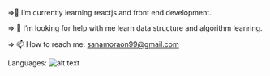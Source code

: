 
  =>🌱 I’m currently learning reactjs and front end development.

 => 🤔 I’m looking for help with me learn data structure and algorithm leanring.

  => 📫 How to reach me: sanamoraon99@gmail.com
  
  Languages:
  ![alt text](https://www.google.com/url?sa=i&url=https%3A%2F%2Fwww.codeguru.com%2Fcplusplus%2Fan-introduction-to-sequence-containers-in-c%2F&psig=AOvVaw2jv2KwHYyfD_HWvi7DznqR&ust=1649271514154000&source=images&cd=vfe&ved=0CAoQjRxqFwoTCNDnwqrN_fYCFQAAAAAdAAAAABAD)
  
  
  
